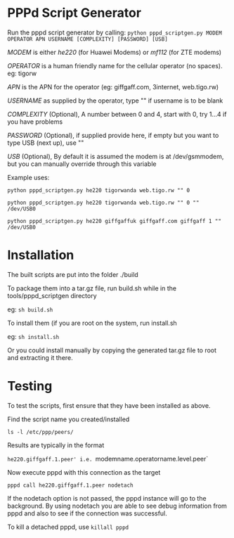 # PPPd Script Generator

Run the pppd script generator by calling:
`python pppd_scriptgen.py MODEM OPERATOR APN USERNAME [COMPLEXITY] [PASSWORD] [USB]`

*MODEM* is either _he220_ (for Huawei Modems) or _mf112_ (for ZTE modems)

*OPERATOR* is a human friendly name for the cellular operator (no spaces). eg: tigorw

*APN* is the APN for the operator (eg: giffgaff.com, 3internet, web.tigo.rw)

*USERNAME* as supplied by the operator, type "" if username is to be blank

*COMPLEXITY* (Optional), A number between 0 and 4, start with 0, try 1...4 if you have problems

*PASSWORD* (Optional), if supplied provide here, if empty but you want to type USB (next up), use ""

*USB* (Optional), By default it is assumed the modem is at /dev/gsmmodem, but you can manually override through this variable

Example uses:

`python pppd_scriptgen.py he220 tigorwanda web.tigo.rw "" 0`

`python pppd_scriptgen.py he220 tigorwanda web.tigo.rw "" 0 "" /dev/USB0`

`python pppd_scriptgen.py he220 giffgaffuk giffgaff.com giffgaff 1 "" /dev/USB0`

# Installation

The built scripts are put into the folder ./build

To package them into a tar.gz file, run build.sh while in the tools/pppd_scriptgen directory

eg:
`sh build.sh`

To install them (if you are root on the system, run install.sh

eg:
`sh install.sh`

Or you could install manually by copying the generated tar.gz file to root and extracting it there.

# Testing

To test the scripts, first ensure that they have been installed as above.

Find the script name you created/installed

`ls -l /etc/ppp/peers/`

Results are typically in the format

`he220.giffgaff.1.peer'
i.e. `modemname.operatorname.level.peer`

Now execute pppd with this connection as the target

`pppd call he220.giffgaff.1.peer nodetach`

If the nodetach option is not passed, the pppd instance will go to the background. By using nodetach you are able to see debug information from pppd and also to see if the connection was successful.

To kill a detached pppd, use `killall pppd`